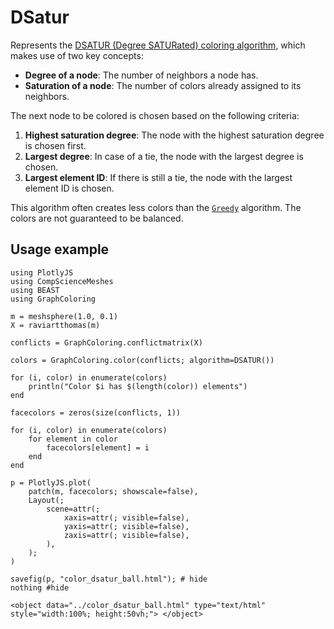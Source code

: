 # DSatur

Represents the [DSATUR (Degree SATURated) coloring algorithm](https://www.geeksforgeeks.org/dsa/dsatur-algorithm-for-graph-coloring/),
which makes use of two key concepts:

- **Degree of a node**: The number of neighbors a node has.
- **Saturation of a node**: The number of colors already assigned to its neighbors.

The next node to be colored is chosen based on the following criteria:

 1. **Highest saturation degree**: The node with the highest saturation degree is chosen first.
 2. **Largest degree**: In case of a tie, the node with the largest degree is chosen.
 3. **Largest element ID**: If there is still a tie, the node with the largest element ID is chosen.

This algorithm often creates less colors than the [`Greedy`](@ref) algorithm.
The colors are not guaranteed to be balanced.

## Usage example

```@example color_ball_dsatur
using PlotlyJS
using CompScienceMeshes
using BEAST
using GraphColoring

m = meshsphere(1.0, 0.1)
X = raviartthomas(m)

conflicts = GraphColoring.conflictmatrix(X)

colors = GraphColoring.color(conflicts; algorithm=DSATUR())

for (i, color) in enumerate(colors)
    println("Color $i has $(length(color)) elements")
end

facecolors = zeros(size(conflicts, 1))

for (i, color) in enumerate(colors)
    for element in color
        facecolors[element] = i
    end
end

p = PlotlyJS.plot(
    patch(m, facecolors; showscale=false),
    Layout(;
        scene=attr(;
            xaxis=attr(; visible=false),
            yaxis=attr(; visible=false),
            zaxis=attr(; visible=false),
        ),
    );
)

savefig(p, "color_dsatur_ball.html"); # hide
nothing #hide
```

```@raw html
<object data="../color_dsatur_ball.html" type="text/html"  style="width:100%; height:50vh;"> </object>
```
